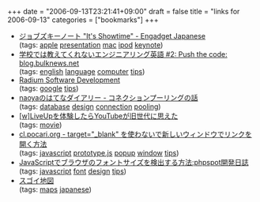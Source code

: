 +++
date = "2006-09-13T23:21:41+09:00"
draft = false
title = "links for 2006-09-13"
categories = ["bookmarks"]
+++

<ul class="delicious">
	<li>
		<div class="delicious-link"><a href="http://japanese.engadget.com/2006/09/12/jobs-apple-its-showtime/">ジョブズキーノート "It's Showtime" - Engadget Japanese</a></div>
		<div class="delicious-tags">(tags: <a href="http://del.icio.us/nobu666/apple">apple</a> <a href="http://del.icio.us/nobu666/presentation">presentation</a> <a href="http://del.icio.us/nobu666/mac">mac</a> <a href="http://del.icio.us/nobu666/ipod">ipod</a> <a href="http://del.icio.us/nobu666/keynote">keynote</a>)</div>
	</li>
	<li>
		<div class="delicious-link"><a href="http://blog.bulknews.net/mt/archives/002070.html">学校では教えてくれないエンジニアリング英語 #2: Push the code: blog.bulknews.net</a></div>
		<div class="delicious-tags">(tags: <a href="http://del.icio.us/nobu666/english">english</a> <a href="http://del.icio.us/nobu666/language">language</a> <a href="http://del.icio.us/nobu666/computer">computer</a> <a href="http://del.icio.us/nobu666/tips">tips</a>)</div>
	</li>
	<li>
		<div class="delicious-link"><a href="http://www.radiumsoftware.com/0609.html#060913">Radium Software Development</a></div>
		<div class="delicious-tags">(tags: <a href="http://del.icio.us/nobu666/google">google</a> <a href="http://del.icio.us/nobu666/tips">tips</a>)</div>
	</li>
	<li>
		<div class="delicious-link"><a href="http://d.hatena.ne.jp/naoya/20060912/1158058322">naoyaのはてなダイアリー - コネクションプーリングの話</a></div>
		<div class="delicious-tags">(tags: <a href="http://del.icio.us/nobu666/database">database</a> <a href="http://del.icio.us/nobu666/design">design</a> <a href="http://del.icio.us/nobu666/connection">connection</a> <a href="http://del.icio.us/nobu666/pooling">pooling</a>)</div>
	</li>
	<li>
		<div class="delicious-link"><a href="http://webdog.be/archives/06913_013038.php">[w]LiveUpを体験したらYouTubeが旧世代に思えた</a></div>
		<div class="delicious-tags">(tags: <a href="http://del.icio.us/nobu666/movie">movie</a>)</div>
	</li>
	<li>
		<div class="delicious-link"><a href="http://cl.pocari.org/2006-03-14-5.html">cl.pocari.org - target="_blank" を使わないで新しいウィンドウでリンクを開く方法</a></div>
		<div class="delicious-tags">(tags: <a href="http://del.icio.us/nobu666/javascript">javascript</a> <a href="http://del.icio.us/nobu666/prototype.js">prototype.js</a> <a href="http://del.icio.us/nobu666/popup">popup</a> <a href="http://del.icio.us/nobu666/window">window</a> <a href="http://del.icio.us/nobu666/tips">tips</a>)</div>
	</li>
	<li>
		<div class="delicious-link"><a href="http://phpspot.org/blog/archives/2006/09/javascript_26.html">JavaScriptでブラウザのフォントサイズを検出する方法:phpspot開発日誌</a></div>
		<div class="delicious-tags">(tags: <a href="http://del.icio.us/nobu666/javascript">javascript</a> <a href="http://del.icio.us/nobu666/font">font</a> <a href="http://del.icio.us/nobu666/design">design</a> <a href="http://del.icio.us/nobu666/tips">tips</a>)</div>
	</li>
	<li>
		<div class="delicious-link"><a href="http://sugoi.doko.jp/">スゴイ地図</a></div>
		<div class="delicious-tags">(tags: <a href="http://del.icio.us/nobu666/maps">maps</a> <a href="http://del.icio.us/nobu666/japanese">japanese</a>)</div>
	</li>
</ul>
